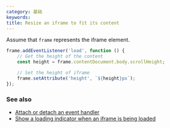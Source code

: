 ```yaml
---
category: 基础
keywords:
title: Resize an iframe to fit its content
---
```


Assume that `frame` represents the iframe element.

```js
frame.addEventListener('load', function () {
    // Get the height of the content
    const height = frame.contentDocument.body.scrollHeight;

    // Set the height of iframe
    frame.setAttribute('height', `${height}px`);
});
```

### See also

-   [Attach or detach an event handler](/attach-or-detach-an-event-handler)
-   [Show a loading indicator when an iframe is being loaded](/show-a-loading-indicator-when-an-iframe-is-being-loaded)
